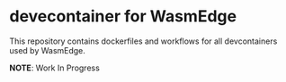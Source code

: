 # devecontainer for WasmEdge

This repository contains dockerfiles and workflows for all devcontainers used by WasmEdge.

**NOTE**: Work In Progress
